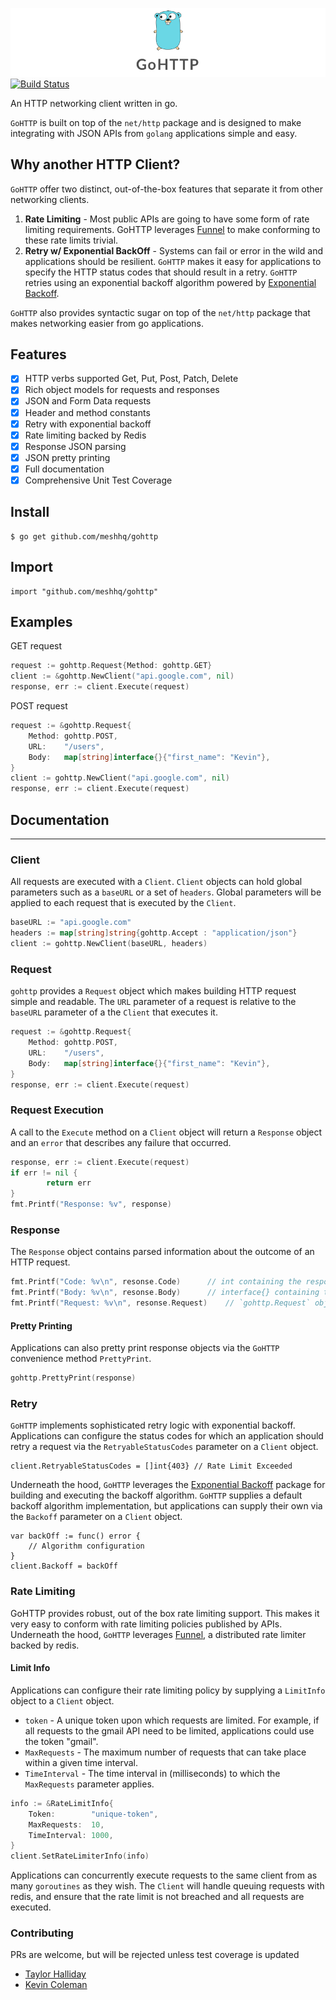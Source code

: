 ![alt text](Assets/gohttp.png)
[![Build Status](https://travis-ci.org/meshhq/gohttp.svg?branch=master)](https://travis-ci.org/meshhq/gohttp)

An HTTP networking client written in go.

`GoHTTP` is built on top of the `net/http` package and is designed to make integrating with JSON APIs from `golang` applications simple and easy.

## Why another HTTP Client?

`GoHTTP` offer two distinct, out-of-the-box features that separate it from other networking clients.

1. **Rate Limiting** - Most public APIs are going to have some form of rate limiting requirements. GoHTTP leverages [Funnel](github.com/meshhq/funnel) to make conforming to these rate limits trivial.
2. **Retry w/ Exponential BackOff** - Systems can fail or error in the wild and applications should be resilient. `GoHTTP` makes it easy for applications to specify the HTTP status codes that should result in a retry. `GoHTTP` retries using an exponential backoff algorithm powered by [Exponential Backoff](https://github.com/cenk/backoff).

`GoHTTP` also provides syntactic sugar on top of the `net/http` package that makes networking easier from go applications.

## Features

- [x] HTTP verbs supported Get, Put, Post, Patch, Delete
- [x] Rich object models for requests and responses
- [x] JSON and Form Data requests
- [x] Header and method constants
- [x] Retry with exponential backoff
- [x] Rate limiting backed by Redis
- [x] Response JSON parsing
- [x] JSON pretty printing
- [x] Full documentation
- [x] Comprehensive Unit Test Coverage

## Install

```
$ go get github.com/meshhq/gohttp
```

## Import

```
import "github.com/meshhq/gohttp"
```

## Examples

GET request

```go
request := gohttp.Request{Method: gohttp.GET}
client := &gohttp.NewClient("api.google.com", nil)
response, err := client.Execute(request)
```

POST request

```go
request := &gohttp.Request{
	Method: gohttp.POST,
	URL:    "/users",
	Body: 	map[string]interface{}{"first_name": "Kevin"},
}
client := gohttp.NewClient("api.google.com", nil)
response, err := client.Execute(request)
```

## Documentation
---

### Client

All requests are executed with a `Client`. `Client` objects can hold global parameters such as a `baseURL` or a set of `headers`. Global parameters will be applied to each request that is executed by the `Client`.

```go
baseURL := "api.google.com"
headers := map[string]string{gohttp.Accept : "application/json"}
client := gohttp.NewClient(baseURL, headers)
```

### Request

`gohttp` provides a `Request` object which makes building HTTP request simple and readable. The `URL` parameter of a request is relative to the `baseURL` parameter of a the `Client` that executes it.

```go
request := &gohttp.Request{
	Method: gohttp.POST,
	URL:    "/users",
	Body: 	map[string]interface{}{"first_name": "Kevin"},
}
response, err := client.Execute(request)
```

### Request Execution

A call to the `Execute` method on a `Client` object will return a `Response` object and an `error` that describes any failure that occurred.

```go
response, err := client.Execute(request)
if err != nil {
        return err
}
fmt.Printf("Response: %v", response)
```

### Response  

The `Response` object contains parsed information about the outcome of an HTTP request.

```go
fmt.Printf("Code: %v\n", resonse.Code) 		// int containing the response code.
fmt.Printf("Body: %v\n", resonse.Body) 		// interface{} containing the parsed response body.
fmt.Printf("Request: %v\n", resonse.Request) 	// `gohttp.Request` object which is a pointer to the original request.
```

#### Pretty Printing

Applications can also pretty print response objects via the `GoHTTP` convenience method `PrettyPrint`.

```go
gohttp.PrettyPrint(response)
```

### Retry

`GoHTTP` implements sophisticated retry logic with exponential backoff. Applications can configure the status codes for which an application should retry a request via the `RetryableStatusCodes` parameter on a `Client` object.

```
client.RetryableStatusCodes = []int{403} // Rate Limit Exceeded
```

Underneath the hood, `GoHTTP` leverages the [Exponential Backoff](https://github.com/cenk/backoff) package for building and executing the backoff algorithm. `GoHTTP` supplies a default backoff algorithm implementation, but applications can supply their own via the `Backoff` parameter on a `Client` object.

```
var backOff := func() error {
	// Algorithm configuration
}
client.Backoff = backOff
```

### Rate Limiting

GoHTTP provides robust, out of the box rate limiting support. This makes it very easy to conform with rate limiting policies published by APIs. Underneath the hood, `GoHTTP` leverages [Funnel](https://github.com/meshhq/funnel), a distributed rate limiter backed by redis.

#### Limit Info

Applications can configure their rate limiting policy by supplying a `LimitInfo` object to a `Client` object.

* `token` - A unique token upon which requests are limited. For example, if all requests to the gmail API need to be limited, applications could use the token "gmail".
* `MaxRequests` - The maximum number of requests that can take place within a given time interval.
* `TimeInterval` - The time interval in (milliseconds) to which the `MaxRequests` parameter applies.   

```go
info := &RateLimitInfo{
	Token:        "unique-token",
	MaxRequests:  10,
	TimeInterval: 1000,
}
client.SetRateLimiterInfo(info)
```

Applications can concurrently execute requests to the same client from as many `goroutines` as they wish. The `Client` will handle queuing requests with redis, and ensure that the rate limit is not breached and all requests are executed.

### Contributing
PRs are welcome, but will be rejected unless test coverage is updated
- [Taylor Halliday](https://github.com/tayhalla)
- [Kevin Coleman](https://github.com/kcoleman731)
